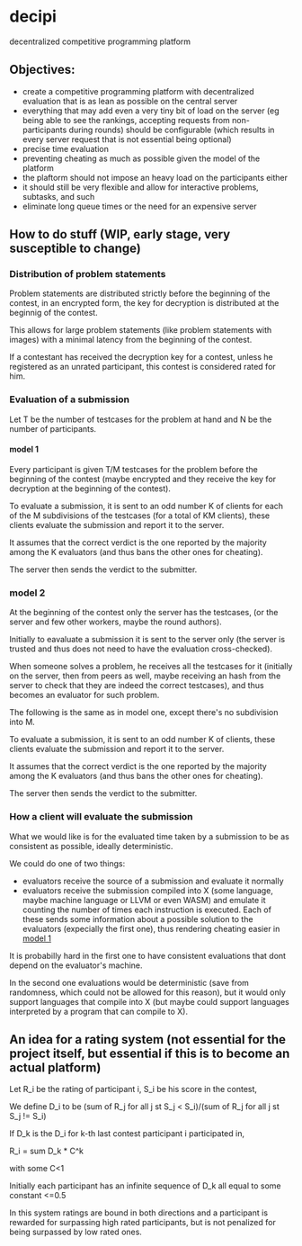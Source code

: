 # decipi
decentralized competitive programming platform
## Objectives:
- create a competitive programming platform with decentralized evaluation that is as lean as possible on the central server
- everything that may add even a very tiny bit of load on the server (eg being able to see the rankings, accepting requests from non-participants during rounds) should be configurable (which results in every server request that is not essential being optional)
- precise time evaluation
- preventing cheating as much as possible given the model of the platform
- the plaftorm should not impose an heavy load on the participants either
- it should still be very flexible and allow for interactive problems, subtasks, and such
- eliminate long queue times or the need for an expensive server

## How to do stuff (WIP, early stage, very susceptible to change)
### Distribution of problem statements
Problem statements are distributed strictly before the beginning of the contest, in an encrypted form, the key for decryption is distributed at the beginnig of the contest.

This allows for large problem statements (like problem statements with images) with a minimal latency from the beginning of the contest.

If a contestant has received the decryption key for a contest, unless he registered as an unrated participant, this contest is considered rated for him.
### Evaluation of a submission
Let T be the number of testcases for the problem at hand and N be the number of participants.
#### model 1
Every participant is given T/M testcases for the problem before the beginning of the contest (maybe encrypted and they receive the key for decryption at the beginning of the contest).

To evaluate a submission, it is sent to an odd number K of clients for each of the M subdivisions of the testcases (for a total of KM clients), these clients evaluate the submission and report it to the server.

It assumes that the correct verdict is the one reported by the majority among the K evaluators (and thus bans the other ones for cheating).

The server then sends the verdict to the submitter.
### model 2
At the beginning of the contest only the server has the testcases, (or the server and few other workers, maybe the round authors).

Initially to eavaluate a submission it is sent to the server only (the server is trusted and thus does not need to have the evaluation cross-checked).

When someone solves a problem, he receives all the testcases for it (initially on the server, then from peers as well, maybe receiving an hash from the server to check that they are indeed the correct testcases), and thus becomes an evaluator for such problem.

The following is the same as in model one, except there's no subdivision into M.

To evaluate a submission, it is sent to an odd number K of clients, these clients evaluate the submission and report it to the server.

It assumes that the correct verdict is the one reported by the majority among the K evaluators (and thus bans the other ones for cheating).

The server then sends the verdict to the submitter.

### How a client will evaluate the submission
What we would like is for the evaluated time taken by a submission to be as consistent as possible, ideally deterministic.

We could do one of two things:
- evaluators receive the source of a submission and evaluate it normally
- evaluators receive the submission compiled into X (some language, maybe machine language or LLVM or even WASM) and emulate it counting the number of times each instruction is executed.
Each of these sends some information about a possible solution to the evaluators (expecially the first one), thus rendering cheating easier in [model 1](#model-1)

It is probabilly hard in the first one to have consistent evaluations that dont depend on the evaluator's machine.

In the second one evaluations would be deterministic (save from randomness, which could not be allowed for this reason), but it would only support languages that compile into X (but maybe could support languages interpreted by a program that can compile to X).

## An idea for a rating system (not essential for the project itself, but essential if this is to become an actual platform)
Let R_i be the rating of participant i, S_i be his score in the contest,

We define D_i to be (sum of R_j for all j st S_j < S_i)/(sum of R_j for all j st S_j != S_i)

If D_k is the D_i for k-th last contest participant i participated in,

R_i = sum D_k * C^k

with some C<1

Initially each participant has an infinite sequence of D_k all equal to some constant <=0.5

In this system ratings are bound in both directions and a participant is rewarded for surpassing high rated participants, but is not penalized for being surpassed by low rated ones.
